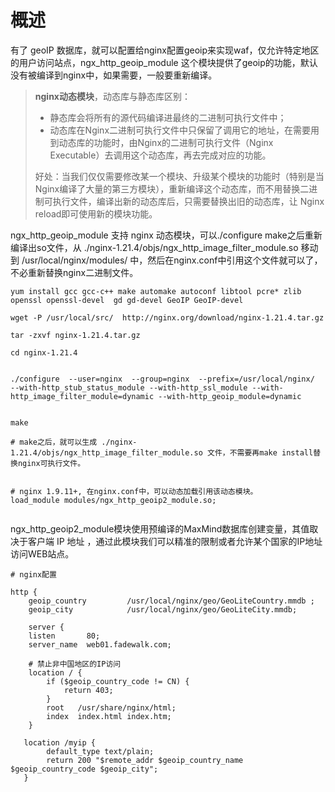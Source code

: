 # 概述

有了 geoIP 数据库，就可以配置给nginx配置geoip来实现waf，仅允许特定地区的用户访问站点，ngx_http_geoip_module 这个模块提供了geoip的功能，默认没有被编译到nginx中，如果需要，一般要重新编译。



> **nginx动态模块**，动态库与静态库区别：
> - 静态库会将所有的源代码编译进最终的二进制可执行文件中；
> - 动态库在Nginx二进制可执行文件中只保留了调用它的地址，在需要用到动态库的功能时，由Nginx的二进制可执行文件（Nginx Executable）去调用这个动态库，再去完成对应的功能。
> 
> 好处：当我们仅仅需要修改某一个模块、升级某个模块的功能时（特别是当Nginx编译了大量的第三方模块），重新编译这个动态库，而不用替换二进制可执行文件，编译出新的动态库后，只需要替换出旧的动态库，让 Nginx reload即可使用新的模块功能。


ngx_http_geoip_module 支持 nginx 动态模块，可以./configure make之后重新编译出so文件，从 ./nginx-1.21.4/objs/ngx_http_image_filter_module.so 移动到 /usr/local/nginx/modules/ 中，然后在nginx.conf中引用这个文件就可以了，不必重新替换nginx二进制文件。

``` shell
yum install gcc gcc-c++ make automake autoconf libtool pcre* zlib openssl openssl-devel  gd gd-devel GeoIP GeoIP-devel 

wget -P /usr/local/src/  http://nginx.org/download/nginx-1.21.4.tar.gz  

tar -zxvf nginx-1.21.4.tar.gz   

cd nginx-1.21.4


./configure  --user=nginx  --group=nginx  --prefix=/usr/local/nginx/  --with-http_stub_status_module --with-http_ssl_module --with-http_image_filter_module=dynamic --with-http_geoip_module=dynamic


make 

# make之后，就可以生成 ./nginx-1.21.4/objs/ngx_http_image_filter_module.so 文件，不需要再make install替换nginx可执行文件。


# nginx 1.9.11+, 在nginx.conf中，可以动态加载引用该动态模块。
load_module modules/ngx_http_geoip2_module.so;


```


ngx_http_geoip2_module模块使用预编译的MaxMind数据库创建变量，其值取决于客户端 IP 地址 ，通过此模块我们可以精准的限制或者允许某个国家的IP地址访问WEB站点。



```
# nginx配置

http {
    geoip_country         /usr/local/nginx/geo/GeoLiteCountry.mmdb ;
    geoip_city            /usr/local/nginx/geo/GeoLiteCity.mmdb;
   
    server {
    listen       80;
    server_name  web01.fadewalk.com;

    # 禁止非中国地区的IP访问 
    location / {
        if ($geoip_country_code != CN) {
            return 403;
        }
        root   /usr/share/nginx/html;
        index  index.html index.htm;
    }

   location /myip {
        default_type text/plain;
        return 200 "$remote_addr $geoip_country_name $geoip_country_code $geoip_city";
   }



```


